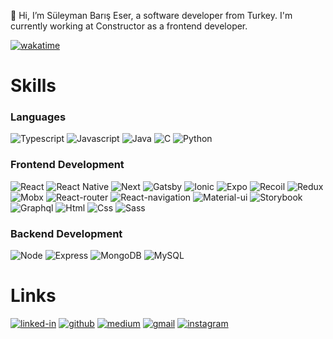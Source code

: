 👋 Hi, I’m Süleyman Barış Eser, a software developer from Turkey. I'm currently working at Constructor as a frontend developer.

[![wakatime](https://wakatime.com/badge/user/003f7972-73dd-4426-9598-0bfd6560f508.svg)](https://wakatime.com/@003f7972-73dd-4426-9598-0bfd6560f508)

# Skills

### Languages
![Typescript](https://img.shields.io/badge/TypeScript-3178C6?style=for-the-badge&logo=typescript&logoColor=white)
![Javascript](https://img.shields.io/badge/JavaScript-323330?style=for-the-badge&logo=javascript&logoColor=F7DF1E)
![Java](https://img.shields.io/badge/Java-red?style=for-the-badge&logo=java&logoColor=F7DF1E)
![C](https://img.shields.io/badge/C-FFFFFF?style=for-the-badge&logo=c&logoColor=A8B9CC)
![Python](https://img.shields.io/badge/Python-3776AB?style=for-the-badge&logo=python&logoColor=white)

### Frontend Development
![React](https://img.shields.io/badge/React-20232A?style=for-the-badge&logo=react&logoColor=61DAFB)
![React Native](https://img.shields.io/badge/React_Native-282C34?style=for-the-badge&logo=react&logoColor=61DAFB)
![Next](https://img.shields.io/badge/Next-000000?style=for-the-badge&logo=nextdotjs&logoColor=FFFFFF)
![Gatsby](https://img.shields.io/badge/Gatsby-571D90?style=for-the-badge&logo=gatsby&logoColor=FFFFFF)
![Ionic](https://img.shields.io/badge/Ionic-FFFFFF?style=for-the-badge&logo=ionic&logoColor=blue)
![Expo](https://img.shields.io/badge/Expo-FFFFFF?style=for-the-badge&logo=expo&logoColor=black)
![Recoil](https://img.shields.io/badge/Recoil-3578E5?style=for-the-badge&logoColor=white)
![Redux](https://img.shields.io/badge/Redux-593D88?style=for-the-badge&logo=redux&logoColor=white)
![Mobx](https://img.shields.io/badge/MobX-orange?style=for-the-badge&logo=mobx&logoColor=white)
![React-router](https://img.shields.io/badge/React_Router-CA4245?style=for-the-badge&logo=react-router&logoColor=white)
![React-navigation](https://img.shields.io/badge/React_Navigation-644EA6?style=for-the-badge)
![Material-ui](https://img.shields.io/badge/Material_UI-0081CB?style=for-the-badge&logo=mui&logoColor=white)
![Storybook](https://img.shields.io/badge/storybook-FF4785?style=for-the-badge&logo=storybook&logoColor=white)
![Graphql](https://img.shields.io/badge/GraphQL-E434AA?style=for-the-badge&logo=graphql&logoColor=white)
![Html](https://img.shields.io/badge/HTML5-E34F26?style=for-the-badge&logo=html5&logoColor=white)
![Css](https://img.shields.io/badge/CSS3-1572B6?style=for-the-badge&logo=css3&logoColor=white)
![Sass](https://img.shields.io/badge/SASS-CC6699?style=for-the-badge&logo=sass&logoColor=white)

### Backend Development
![Node](https://img.shields.io/badge/Node-339933?style=for-the-badge&logo=nodedotjs&logoColor=FFFFFF)
![Express](https://img.shields.io/badge/Express-FFFFFF?style=for-the-badge&logo=express&logoColor=000000)
![MongoDB](https://img.shields.io/badge/MongoDB-47A248?style=for-the-badge&logo=mongodb&logoColor=FFFFFF)
![MySQL](https://img.shields.io/badge/MySQL-4479A1?style=for-the-badge&logo=mysql&logoColor=FFFFFF)

# Links
[![linked-in](https://img.shields.io/badge/LinkedIn-0077B5?style=for-the-badge&logo=LinkedIn&logoColor=white)](https://www.linkedin.com/in/suleymanbariseser)
[![github](https://img.shields.io/badge/GitHub-000000?style=for-the-badge&logo=GitHub&logoColor=white)](https://github.com/suleymanbariseser)
[![medium](https://img.shields.io/badge/medium-000000?style=for-the-badge&logo=medium&logoColor=white)](https://medium.com/@suleymanbariseser)
[![gmail](https://img.shields.io/badge/Gmail-D14836?style=for-the-badge&logo=Gmail&logoColor=white)](mailto:suleymanbariseser@gmail.com)
[![instagram](https://img.shields.io/badge/Instagram-E4405F?style=for-the-badge&logo=instagram&logoColor=white)](https://www.instagram.com/suleymanbariseser/)
